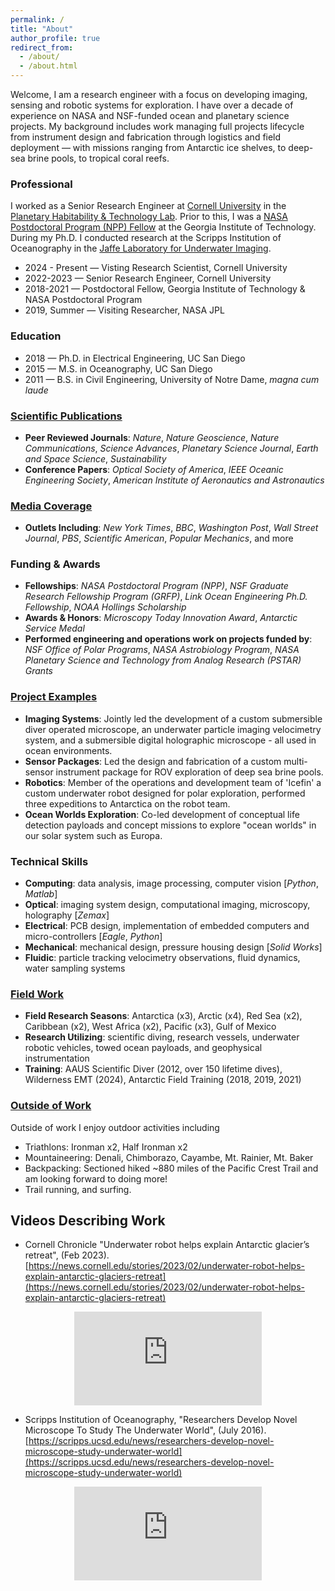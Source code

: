 ```yaml
---
permalink: /
title: "About"
author_profile: true
redirect_from: 
  - /about/
  - /about.html
---
```


Welcome, I am a research engineer with a focus on developing imaging, sensing and robotic systems for exploration. I have over a decade of experience on NASA and NSF-funded ocean and planetary science projects. My background includes work managing full projects lifecycle from instrument design and fabrication through logistics and field deployment — with missions ranging from Antarctic ice shelves, to deep-sea brine pools, to tropical coral reefs.

<!---
Welcome, I am a research engineer with a focus on developing imaging, sensing and robotic systems for exploration. I have a background working with interdisciplinary teams to build and deploy instruments in a variety of challenging polar and marine environments -- from Antarctic ice shelves to deep sea brine pools.


I am a research engineer with over ten years of experience developing imaging and robotic systems for NASA and NSF-funded ocean and planetary science projects. My work has focused on building tools for scientific exploration using a systems engineering approach to integrate optical, mechanical, electrical, and software elements. I have experience managing projects from instrument design and fabrication through logistics and field deployment — with missions ranging from Antarctic ice shelves to deep-sea brine pools.

My work has focused on building tools using a systems engineering approach to integrate optical, mechanical, electrical, and software elements.

My work uses systems engineering to design instruments which integrate optical, electrical, mechanical, and software components.

Research engineer with a focus on developing imaging and robotic systems for exploration.

My work uses systems engineering to integrate optical, electrical, mechanical, and software components - with the ultimate goal of creating new imaging and robotic tools for exploration.

Welcome, I am a research engineer with experience developing custom tools for earth and space science. I have acted as both a leader and member of interdisciplinary teams building and deploying instruments in harsh polar and marine environments. My work uses systems engineering to integrate optical, electrical, mechanical, and software components in order to create new tools for exploration. 

My work focuses on collaborating with interdisciplinary teams to take ideas from concept to instruments deployed in extreme environments.

Through these projects I have worked with interdisciplinary teams to take ideas from concept to instruments deployed in extreme polar and marine environments. 


I have both led and contributed to ...

I have a focus on tackling systems engineering challenges with interdisciplinary teams to ...

This has involved working with interdisciplinary teams ...

Contribute as ...

These efforts have allowed me to be both a member and leader of interdisciplinary teams taking ideas from concept to field instruments deployed in extreme environments.  building and deploying instruments in extreme environments. t

ackling complex systems and challenges.
...
Welcome! I am an engineer who works on developing tools for earth and space exploration, with an emphasis on building custom scientific instruments for extreme environments. These efforts have allowed me to work on highly interdisciplinary engineering-science teams. I have a focus on optical and electrical engineering, while also contributing to mechanical and software development.
--->

### Professional
I worked as a Senior Research Engineer at [Cornell University](https://astro.cornell.edu/andrew-mullen) in the [Planetary Habitability & Technology Lab](https://schmidt.astro.cornell.edu). Prior to this, I was a [NASA Postdoctoral Program (NPP) Fellow](https://cos.gatech.edu/article/andrew-mullen) at the Georgia Institute of Technology. During my Ph.D. I conducted research at the Scripps Institution of Oceanography in the [Jaffe Laboratory for Underwater Imaging](https://jaffeweb.ucsd.edu).

* 2024 - Present — Visting Research Scientist, Cornell University
* 2022-2023 — Senior Research Engineer, Cornell University
* 2018-2021 — Postdoctoral Fellow, Georgia Institute of Technology & NASA Postdoctoral Program
* 2019, Summer — Visiting Researcher, NASA JPL

### Education
* 2018 — Ph.D. in Electrical Engineering, UC San Diego
* 2015 — M.S. in Oceanography, UC San Diego 
* 2011 — B.S. in Civil Engineering, University of Notre Dame, *magna cum laude*

### [Scientific Publications](https://andrewdmullen.github.io/publications)

* **Peer Reviewed Journals**: *Nature*, *Nature Geoscience*, *Nature Communications*, *Science Advances*, *Planetary Science Journal*, *Earth and Space Science*, *Sustainability*  
* **Conference Papers**: *Optical Society of America*, *IEEE Oceanic Engineering Society*, *American Institute of Aeronautics and Astronautics*

### [Media Coverage](https://andrewdmullen.github.io/media)

* **Outlets Including**: *New York Times*, *BBC*, *Washington Post*, *Wall Street Journal*, *PBS*, *Scientific American*, *Popular Mechanics*, and more

### Funding & Awards

* **Fellowships**: *NASA Postdoctoral Program (NPP)*, *NSF Graduate Research Fellowship Program (GRFP)*, *Link Ocean Engineering Ph.D. Fellowship*, *NOAA Hollings Scholarship*
* **Awards & Honors**: *Microscopy Today Innovation Award*, *Antarctic Service Medal*
* **Performed engineering and operations work on projects funded by**: *NSF Office of Polar Programs*, *NASA Astrobiology Program*, *NASA Planetary Science and Technology from Analog Research (PSTAR) Grants*

### [Project Examples](https://andrewdmullen.github.io/projects/) 

* **Imaging Systems**: Jointly led the development of a custom submersible diver operated microscope, an underwater particle imaging velocimetry system, and a submersible digital holographic microscope - all used in ocean environments.
* **Sensor Packages**: Led the design and fabrication of a custom multi-sensor instrument package for ROV exploration of deep sea brine pools.
* **Robotics**: Member of the operations and development team of 'Icefin' a custom underwater robot designed for polar exploration, performed three expeditions to Antarctica on the robot team.
* **Ocean Worlds Exploration**: Co-led development of conceptual life detection payloads and concept missions to explore "ocean worlds" in our solar system such as Europa.

### Technical Skills
* **Computing**: data analysis, image processing, computer vision [*Python*, *Matlab*]
* **Optical**: imaging system design, computational imaging, microscopy, holography [*Zemax*]
* **Electrical**: PCB design,  implementation of embedded computers and micro-controllers [*Eagle*, *Python*]
* **Mechanical**: mechanical design, pressure housing design [*Solid Works*]
* **Fluidic**: particle tracking velocimetry observations, fluid dynamics, water sampling systems

### [Field Work](https://andrewdmullen.github.io/fieldwork/)

* **Field Research Seasons**: Antarctica (x3), Arctic (x4), Red Sea (x2), Caribbean (x2), West Africa (x2), Pacific (x3), Gulf of Mexico 
* **Research Utilizing**: scientific diving, research vessels, underwater robotic vehicles, towed ocean payloads, and geophysical instrumentation
* **Training**: AAUS Scientific Diver (2012, over 150 lifetime dives), Wilderness EMT (2024), Antarctic Field Training (2018, 2019, 2021)


### [Outside of Work](https://andrewdmullen.github.io/hobbies/) 

Outside of work I enjoy outdoor activities including

* Triathlons: Ironman x2, Half Ironman x2
* Mountaineering: Denali, Chimborazo, Cayambe, Mt. Rainier, Mt. Baker
* Backpacking: Sectioned hiked ~880 miles of the Pacific Crest Trail and am looking forward to doing more!
* Trail running, and surfing.

## Videos Describing Work

* Cornell Chronicle "Underwater robot helps explain Antarctic glacier’s retreat", (Feb 2023). [https://news.cornell.edu/stories/2023/02/underwater-robot-helps-explain-antarctic-glaciers-retreat](https://news.cornell.edu/stories/2023/02/underwater-robot-helps-explain-antarctic-glaciers-retreat)

<center>
	<div class="embed-container">
	  <iframe
	      src="https://www.youtube.com/embed/1jCdAwRML7I"
	      frameborder="0"
	      allowfullscreen="false">
	  </iframe>
	</div>
</center>

* Scripps Institution of Oceanography, "Researchers Develop Novel Microscope To Study The Underwater World", (July 2016).
[https://scripps.ucsd.edu/news/researchers-develop-novel-microscope-study-underwater-world](https://scripps.ucsd.edu/news/researchers-develop-novel-microscope-study-underwater-world)

<center>
	<div class="embed-container">
	  <iframe
	      src="https://www.youtube.com/embed/Gf-cxm-KeK8"
	      frameborder="0"
	      allowfullscreen="false">
	  </iframe>
	</div>
</center>

<!---
Update Website:
cd "file location"
git add . 
git commit -m "name"
git push

View Website on Computer:
cd "file location"
bundle exec jekyll serve


export PATH=$PATH:/Users/adm/Library/Python/3.9/bin


<style>
	ul { margin-top: -20px; margin-bottom: 20px;}
	li { margin-top: 0px; margin-bottom: 0px;}
</style>

Welcome! I am a Senior Research Engineer at [Cornell University](https://astro.cornell.edu/andrew-mullen) in the [Planetary Habitability & Technology Lab](https://schmidt.astro.cornell.edu). Prior to this, I was a [NASA Postdoctoral Program (NPP) Fellow](https://cos.gatech.edu/article/andrew-mullen) at the Georgia Institute of Technology. 
I received a PhD in Electrical Engineering (2018) and a MS in Oceanography (2015) from the University of California San Diego while conducting research at the [Scripps Institution of Oceanography](https://jaffeweb.ucsd.edu). I completed a BS in Civil Engineering (2011) from the University of Notre Dame.
<br><br>
My research focuses on developing tools for earth and space exploration, with an emphasis on building custom scientific instruments for extreme environments. 
These efforts have allowed me to work on highly interdisciplinary engineering-science teams. I have a focus on optical and electrical engineering, while also contributing to mechanical and software development.
<br>
--->